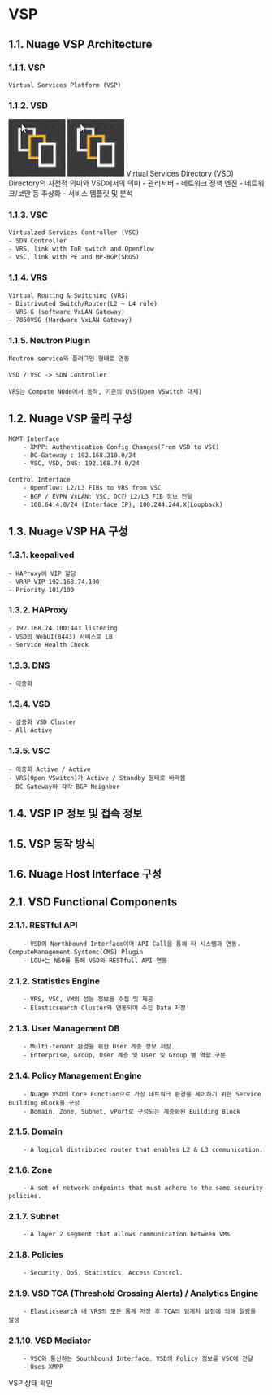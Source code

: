 # VSP
## 1.1. Nuage VSP Architecture
### 1.1.1. VSP
    Virtual Services Platform (VSP)
### 1.1.2. VSD
![VSD](irnages/vsd.png)
![VSD](irnages/vsd.jpg)
    Virtual Services Directory (VSD)
    Directory의 사전적 의미와 VSD에서의 의미
    - 관리서버
    - 네트워크 정책 엔진 - 네트워크/보안 등 추상화
    - 서비스 템플릿 및 분석
### 1.1.3. VSC
    Virtualzed Services Controller (VSC)
    - SDN Controller
    - VRS, link with ToR switch and Openflow
    - VSC, link with PE and MP-BGP(SROS)
### 1.1.4. VRS
    Virtual Routing & Switching (VRS)
    - Distrivuted Switch/Router(L2 ~ L4 rule)
    - VRS-G (software VxLAN Gateway)
    - 7850VSG (Hardware VxLAN Gateway)

### 1.1.5. Neutron Plugin
    Neutron service와 플러그인 형태로 연동
    
    VSD / VSC -> SDN Controller

    VRS는 Compute NOde에서 동작, 기존의 OVS(Open VSwitch 대체)

## 1.2. Nuage VSP 물리 구성
    MGMT Interface 
        - XMPP: Authentication Config Changes(From VSD to VSC)
        - DC-Gateway : 192.168.210.0/24
        - VSC, VSD, DNS: 192.168.74.0/24

    Control Interface
        - Openflow: L2/L3 FIBs to VRS from VSC
        - BGP / EVPN VxLAN: VSC, DC간 L2/L3 FIB 정보 전달
        - 100.64.4.0/24 (Interface IP), 100.244.244.X(Loopback)

## 1.3. Nuage VSP HA 구성
### 1.3.1. keepalived
    - HAProxy에 VIP 할당
    - VRRP VIP 192.168.74.100
    - Priority 101/100
### 1.3.2. HAProxy
    - 192.168.74.100:443 listening
    - VSD의 WebUI(8443) 서비스로 LB
    - Service Health Check
### 1.3.3. DNS
    - 이중화
### 1.3.4. VSD
    - 삼중화 VSD Cluster
    - All Active
### 1.3.5. VSC
    - 이중화 Active / Active
    - VRS(Open VSwitch)가 Active / Standby 형태로 바라봄
    - DC Gateway와 각각 BGP Neighbor

## 1.4. VSP IP 정보 및 접속 정보
## 1.5. VSP 동작 방식
## 1.6. Nuage Host Interface 구성

## 2.1. VSD Functional Components
### 2.1.1. RESTful API
        - VSD의 Northbound Interface이며 API Call을 통해 타 시스템과 연동. ComputeManagement Systemc(CMS) Plugin
        - LGU+는 NSO를 통해 VSD와 RESTfull API 연동
### 2.1.2. Statistics Engine
        - VRS, VSC, VM의 성능 정보를 수집 및 제공
        - Elasticsearch Cluster와 연동되어 수집 Data 저장
### 2.1.3. User Management DB
        - Multi-tenant 환경을 위한 User 게층 정보 저장.
        - Enterprise, Group, User 계층 및 User 및 Group 별 역할 구분
### 2.1.4. Policy Management Engine
        - Nuage VSD의 Core Function으로 가상 네트워크 환경을 제어하기 위한 Service Building Block을 구성
        - Domain, Zone, Subnet, vPort로 구성되는 계층화된 Building Block
### 2.1.5. Domain
        - A logical distributed router that enables L2 & L3 communication.
### 2.1.6. Zone
        - A set of network endpoints that must adhere to the same security policies.
### 2.1.7. Subnet
        - A layer 2 segment that allows communication between VMs
### 2.1.8. Policies
        - Security, QoS, Statistics, Access Control.
### 2.1.9. VSD TCA (Threshold Crossing Alerts) / Analytics Engine
        - Elasticsearch 내 VRS의 모든 통계 저장 후 TCA의 임계치 설정에 의해 알람을 발생
### 2.1.10. VSD Mediator 
        - VSC와 통신하는 Southbound Interface. VSD의 Policy 정보를 VSC에 전달
        - Uses XMPP 

VSP 상태 확인